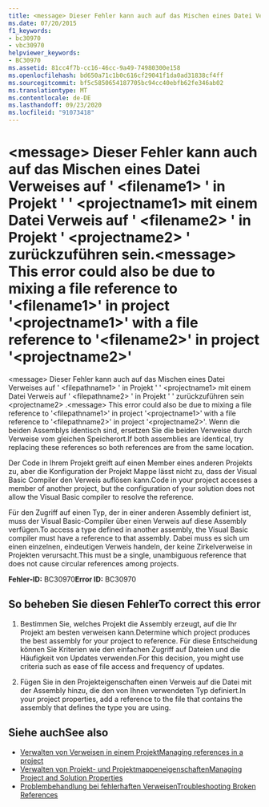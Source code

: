 ```yaml
---
title: <message> Dieser Fehler kann auch auf das Mischen eines Datei Verweises auf ' <filename1> ' in Projekt ' ' <projectname1> mit einem Datei Verweis auf ' <filename2> ' in Projekt ' <projectname2> ' zurückzuführen sein.
ms.date: 07/20/2015
f1_keywords:
- bc30970
- vbc30970
helpviewer_keywords:
- BC30970
ms.assetid: 81cc4f7b-cc16-46cc-9a49-74980300e158
ms.openlocfilehash: bd650a71c1b0c616cf29041f1da0ad31838cf4ff
ms.sourcegitcommit: bf5c5850654187705bc94cc40ebfb62fe346ab02
ms.translationtype: MT
ms.contentlocale: de-DE
ms.lasthandoff: 09/23/2020
ms.locfileid: "91073418"
---
```

# <a name="message-this-error-could-also-be-due-to-mixing-a-file-reference-to-filename1-in-project-projectname1-with-a-file-reference-to-filename2-in-project-projectname2"></a><span data-ttu-id="fdcd2-102">\<message> Dieser Fehler kann auch auf das Mischen eines Datei Verweises auf ' \<filename1> ' in Projekt ' ' \<projectname1> mit einem Datei Verweis auf ' \<filename2> ' in Projekt ' \<projectname2> ' zurückzuführen sein.</span><span class="sxs-lookup"><span data-stu-id="fdcd2-102">\<message> This error could also be due to mixing a file reference to '\<filename1>' in project '\<projectname1>' with a file reference to '\<filename2>' in project '\<projectname2>'</span></span>

<span data-ttu-id="fdcd2-103">\<message> Dieser Fehler kann auch auf das Mischen eines Datei Verweises auf ' \<filepathname1> ' in Projekt ' ' \<projectname1> mit einem Datei Verweis auf ' \<filepathname2> ' in Projekt ' ' zurückzuführen sein \<projectname2> .</span><span class="sxs-lookup"><span data-stu-id="fdcd2-103">\<message> This error could also be due to mixing a file reference to '\<filepathname1>' in project '\<projectname1>' with a file reference to '\<filepathname2>' in project '\<projectname2>'.</span></span>  <span data-ttu-id="fdcd2-104">Wenn die beiden Assemblys identisch sind, ersetzen Sie die beiden Verweise durch Verweise vom gleichen Speicherort.</span><span class="sxs-lookup"><span data-stu-id="fdcd2-104">If both assemblies are identical, try replacing these references so both references are from the same location.</span></span>  
  
 <span data-ttu-id="fdcd2-105">Der Code in Ihrem Projekt greift auf einen Member eines anderen Projekts zu, aber die Konfiguration der Projekt Mappe lässt nicht zu, dass der Visual Basic Compiler den Verweis auflösen kann.</span><span class="sxs-lookup"><span data-stu-id="fdcd2-105">Code in your project accesses a member of another project, but the configuration of your solution does not allow the Visual Basic compiler to resolve the reference.</span></span>  
  
 <span data-ttu-id="fdcd2-106">Für den Zugriff auf einen Typ, der in einer anderen Assembly definiert ist, muss der Visual Basic-Compiler über einen Verweis auf diese Assembly verfügen.</span><span class="sxs-lookup"><span data-stu-id="fdcd2-106">To access a type defined in another assembly, the Visual Basic compiler must have a reference to that assembly.</span></span> <span data-ttu-id="fdcd2-107">Dabei muss es sich um einen einzelnen, eindeutigen Verweis handeln, der keine Zirkelverweise in Projekten verursacht.</span><span class="sxs-lookup"><span data-stu-id="fdcd2-107">This must be a single, unambiguous reference that does not cause circular references among projects.</span></span>  
  
 <span data-ttu-id="fdcd2-108">**Fehler-ID:** BC30970</span><span class="sxs-lookup"><span data-stu-id="fdcd2-108">**Error ID:** BC30970</span></span>  
  
## <a name="to-correct-this-error"></a><span data-ttu-id="fdcd2-109">So beheben Sie diesen Fehler</span><span class="sxs-lookup"><span data-stu-id="fdcd2-109">To correct this error</span></span>  
  
1. <span data-ttu-id="fdcd2-110">Bestimmen Sie, welches Projekt die Assembly erzeugt, auf die Ihr Projekt am besten verweisen kann.</span><span class="sxs-lookup"><span data-stu-id="fdcd2-110">Determine which project produces the best assembly for your project to reference.</span></span> <span data-ttu-id="fdcd2-111">Für diese Entscheidung können Sie Kriterien wie den einfachen Zugriff auf Dateien und die Häufigkeit von Updates verwenden.</span><span class="sxs-lookup"><span data-stu-id="fdcd2-111">For this decision, you might use criteria such as ease of file access and frequency of updates.</span></span>  
  
2. <span data-ttu-id="fdcd2-112">Fügen Sie in den Projekteigenschaften einen Verweis auf die Datei mit der Assembly hinzu, die den von Ihnen verwendeten Typ definiert.</span><span class="sxs-lookup"><span data-stu-id="fdcd2-112">In your project properties, add a reference to the file that contains the assembly that defines the type you are using.</span></span>  
  
## <a name="see-also"></a><span data-ttu-id="fdcd2-113">Siehe auch</span><span class="sxs-lookup"><span data-stu-id="fdcd2-113">See also</span></span>

- [<span data-ttu-id="fdcd2-114">Verwalten von Verweisen in einem Projekt</span><span class="sxs-lookup"><span data-stu-id="fdcd2-114">Managing references in a project</span></span>](/visualstudio/ide/managing-references-in-a-project)
- [<span data-ttu-id="fdcd2-115">Verwalten von Projekt- und Projektmappeneigenschaften</span><span class="sxs-lookup"><span data-stu-id="fdcd2-115">Managing Project and Solution Properties</span></span>](/visualstudio/ide/managing-project-and-solution-properties)
- [<span data-ttu-id="fdcd2-116">Problembehandlung bei fehlerhaften Verweisen</span><span class="sxs-lookup"><span data-stu-id="fdcd2-116">Troubleshooting Broken References</span></span>](/visualstudio/ide/troubleshooting-broken-references)

